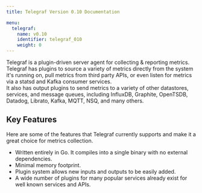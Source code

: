 ```yaml
---
title: Telegraf Version 0.10 Documentation

menu:
  telegraf:
    name: v0.10
    identifier: telegraf_010
    weight: 0
---
```


Telegraf is a plugin-driven server agent for collecting & reporting metrics.  
Telegraf has plugins to source a variety of metrics directly from the system it's running on, pull metrics from third party APIs, or even listen for metrics via a statsd and Kafka consumer services.  
It also has output plugins to send metrics to a variety of other datastores, services, and message queues, including InfluxDB, Graphite, OpenTSDB, Datadog, Librato, Kafka, MQTT, NSQ, and many others.

## Key Features

Here are some of the features that Telegraf currently supports and make it a great choice for metrics collection.

* Written entirely in Go.
It compiles into a single binary with no external dependencies.
* Minimal memory footprint.
* Plugin system allows new inputs and outputs to be easily added.
* A wide number of plugins for many popular services already exist for well known services and APIs.
